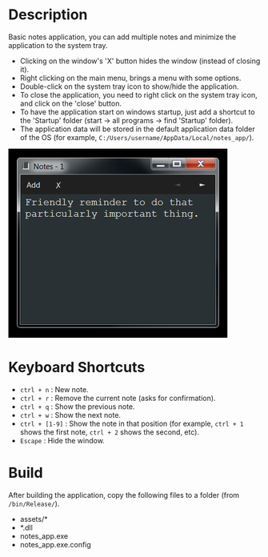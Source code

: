 ﻿Description
===========

Basic notes application, you can add multiple notes and minimize the application to the system tray.

- Clicking on the window's 'X' button hides the window (instead of closing it).
- Right clicking on the main menu, brings a menu with some options.
- Double-click on the system tray icon to show/hide the application.
- To close the application, you need to right click on the system tray icon, and click on the 'close' button.
- To have the application start on windows startup, just add a shortcut to the 'Startup' folder (start -> all programs -> find 'Startup' folder).
- The application data will be stored in the default application data folder of the OS (for example, `C:/Users/username/AppData/Local/notes_app/`).



![example](assets/example.png)



Keyboard Shortcuts
==================

- `ctrl + n` : New note.
- `ctrl + r` : Remove the current note (asks for confirmation).
- `ctrl + q` : Show the previous note.
- `ctrl + w` : Show the next note.
- `ctrl + [1-9]` : Show the note in that position (for example, `ctrl + 1` shows the first note, `ctrl + 2` shows the second, etc).
- `Escape` : Hide the window.


Build
=====


After building the application, copy the following files to a folder (from `/bin/Release/`).

- assets/*
- *.dll
- notes_app.exe
- notes_app.exe.config
